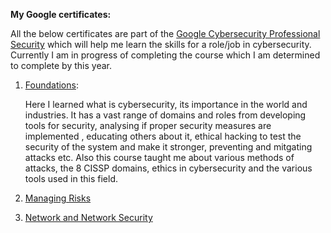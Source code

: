 **My Google certificates:**

All the below certificates are part of the [Google Cybersecurity Professional Security](https://www.coursera.org/google-certificates/cybersecurity-certificate) which will help me learn the skills for a role/job in cybersecurity. Currently I am in progress of completing the course which I am determined to complete by this year.

1. [Foundations](https://coursera.org/share/6104139b5fcd960c27bc08a531f3ec6a):

     Here I learned what is cybersecurity, its importance in the world and industries. It has a vast range of domains and roles from developing tools for security, analysing if proper security measures are 
     implemented , educating others about it, ethical hacking to test the security of the system and make it stronger, preventing and mitgating attacks etc. Also this course taught me about various methods of 
     attacks, the 8 CISSP domains, ethics in cybersecurity and the various tools used in this field.
     
2. [Managing Risks](https://coursera.org/share/18efaf0c33a4dc00688ac7fc9670053c)

3. [Network and Network Security](https://coursera.org/share/dcfcd4b839cd64f5bf2d93c41b5e15c8)

